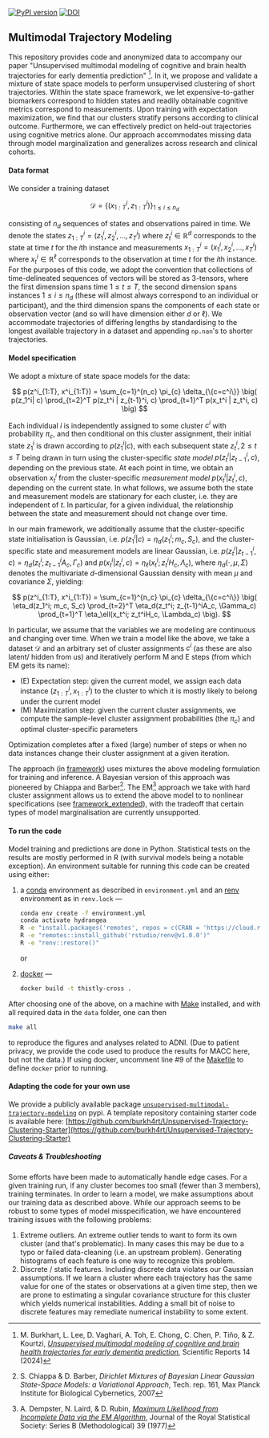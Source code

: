 [![PyPI version](https://badge.fury.io/py/unsupervised-multimodal-trajectory-modeling.svg)](https://badge.fury.io/py/unsupervised-multimodal-trajectory-modeling)
[![DOI](https://zenodo.org/badge/794104918.svg)](https://zenodo.org/doi/10.5281/zenodo.11244014)

## Multimodal Trajectory Modeling

This repository provides code and anonymized data to accompany our paper
"Unsupervised multimodal modeling of cognitive and brain health trajectories
for early dementia prediction" [^1]. In it, we propose and validate a mixture
of state space models to perform unsupervised clustering of short trajectories.
Within the state space framework, we let expensive-to-gather biomarkers
correspond to hidden states and readily obtainable cognitive metrics correspond
to measurements. Upon training with expectation maximization, we find that our
clusters stratify persons according to clinical outcome. Furthermore, we can
effectively predict on held-out trajectories using cognitive metrics alone. Our
approach accommodates missing data through model marginalization and
generalizes across research and clinical cohorts.

#### Data format

We consider a training dataset

$$
\mathcal{D} = \{(x_{1:T}^{i}, z_{1:T}^{i}) \}_{1\leq i \leq n_d}
$$

consisting of $`n_d`$ sequences of states and observations paired in time. We
denote the states $`z_{1:T}^{i} = (z_1^i, z_2^i, \dotsc, z_T^i)`$ where
$`z_t^i \in \mathbb{R}^d`$ corresponds to the state at time $`t`$ for the
$`i`$th instance and measurements
$`x_{1:T}^{i} = (x_1^i, x_2^i, \dotsc, x_T^i)`$ where
$`x_t^i \in \mathbb{R}^\ell`$ corresponds to the observation at time $`t`$ for
the $`i`$th instance. For the purposes of this code, we adopt the convention
that collections of time-delineated sequences of vectors will be stored as
3-tensors, where the first dimension spans time $`1\leq t \leq T`$, the second
dimension spans instances $`1\leq i \leq n_d`$ (these will almost always
correspond to an individual or participant), and the third dimension spans the
components of each state or observation vector (and so will have dimension
either $`d`$ or $`\ell`$). We accommodate trajectories of differing lengths by
standardising to the longest available trajectory in a dataset and appending
`np.nan`'s to shorter trajectories.

#### Model specification

We adopt a mixture of state space models for the data:

$$
p(z^i_{1:T}, x^i_{1:T})
		= \sum_{c=1}^{n_c} \pi_{c} \delta_{\{c=c^i\}} \big( p(z_1^i| c)
		\prod_{t=2}^T p(z_t^i | z_{t-1}^i, c) \prod_{t=1}^T p(x_t^i | z_t^i, c) \big)
$$

Each individual $`i`$ is independently assigned to some cluster $`c^i`$ with
probability $`\pi_{c}`$, and then conditional on this cluster assignment, their
initial state $`z_1^i`$ is drawn according to $`p(z_1^i| c)`$, with each
subsequent state $`z_t^i, 2\leq t \leq T`$ being drawn in turn using the
cluster-specific _state model_ $`p(z_t^i | z_{t-1}^i, c)`$, depending on the
previous state. At each point in time, we obtain an observation $`x_t^i`$ from
the cluster-specific _measurement model_ $`p(x_t^i | z_t^i, c)`$, depending on
the current state. In what follows, we assume both the state and measurement
models are stationary for each cluster, i.e. they are independent of $`t`$. In
particular, for a given individual, the relationship between the state and
measurement should not change over time.

In our main framework, we additionally assume that the cluster-specific state
initialisation is Gaussian, i.e. $`p(z_1^i| c) = \eta_d(z_1^i; m_c, S_c)`$, and
the cluster-specific state and measurement models are linear Gaussian, i.e.
$`p(z_t^i | z_{t-1}^i, c) = \eta_d(z_t^i; z_{t-1}^iA_c, \Gamma_c)`$ and
$`p(x_t^i | z_t^i, c) = \eta_\ell(x_t^i; z_t^iH_c, \Lambda_c)`$, where
$`\eta_d(\cdot, \mu, \Sigma)`$ denotes the multivariate $`d`$-dimensional
Gaussian density with mean $`\mu`$ and covariance $`\Sigma`$, yielding:

$$
p(z^i_{1:T}, x^i_{1:T})
		= \sum_{c=1}^{n_c} \pi_{c} \delta_{\{c=c^i\}} \big( \eta_d(z_1^i; m_c, S_c)
		\prod_{t=2}^T \eta_d(z_t^i; z_{t-1}^iA_c, \Gamma_c) \prod_{t=1}^T
		\eta_\ell(x_t^i; z_t^iH_c, \Lambda_c) \big).
$$

In particular, we assume that the variables we are modeling are continuous and
changing over time. When we train a model like the above, we take a dataset
$`\mathcal{D}`$ and an arbitrary set of cluster assignments $`c^i`$ (as these
are also latent/ hidden from us) and iteratively perform M and E steps (from
which EM gets its name):

- (E) Expectation step: given the current model, we assign each data instance
  $`(z^i_{1:T}, x^i_{1:T})`$ to the cluster to which it is mostly likely to
  belong under the current model
- (M) Maximization step: given the current cluster assignments, we compute the
  sample-level cluster assignment probabilities (the $`\pi_c`$) and optimal
  cluster-specific parameters

Optimization completes after a fixed (large) number of steps or when no data
instances change their cluster assignment at a given iteration.

The approach (in [framework](./framework)) uses mixtures the above modeling
formulation for training and inference. A Bayesian version of this approach was
pioneered by Chiappa and Barber[^2]. The EM[^3] approach we take with hard
cluster assignment allows us to extend the above model to to nonlinear
specifications (see [framework_extended](./framework_extended)), with the
tradeoff that certain types of model marginalisation are currently unsupported.

#### To run the code

Model training and predictions are done in Python. Statistical tests on the
results are mostly performed in R (with survival models being a notable
exception). An environment suitable for running this code can be created using
either:

1. a [conda](https://docs.conda.io/en/latest/miniconda.html) environment as
   described in `environment.yml` and an
   [renv](https://cran.r-project.org/web/packages/renv) environment as in
   `renv.lock` —

   ```sh
   conda env create -f environment.yml
   conda activate hydrangea
   R -e "install.packages('remotes', repos = c(CRAN = 'https://cloud.r-project.org'))"
   R -e "remotes::install_github('rstudio/renv@v1.0.0')"
   R -e "renv::restore()"
   ```

   or

2. [docker](https://docker.com) —

   ```sh
   docker build -t thistly-cross .
   ```

After choosing one of the above, on a machine with
[Make](https://www.gnu.org/software/make/) installed, and with all required
data in the `data` folder, one can then

```sh
make all
```

to reproduce the figures and analyses related to ADNI. (Due to patient privacy,
we provide the code used to produce the results for MACC here, but not the
data.) If using docker, uncomment line #9 of the [Makefile](Makefile) to define
`docker` prior to running.

#### Adapting the code for your own use

We provide a publicly available package
[`unsupervised-multimodal-trajectory-modeling`](https://pypi.org/project/unsupervised-multimodal-trajectory-modeling/)
on pypi. A template repository containing starter code is available here:
[https://github.com/burkh4rt/Unsupervised-Trajectory-Clustering-Starter](https://github.com/burkh4rt/Unsupervised-Trajectory-Clustering-Starter)

##### Caveats & Troubleshooting

Some efforts have been made to automatically handle edge cases. For a given
training run, if any cluster becomes too small (fewer than 3 members), training
terminates. In order to learn a model, we make assumptions about our training
data as described above. While our approach seems to be robust to some types of
model misspecification, we have encountered training issues with the following
problems:

1. Extreme outliers. An extreme outlier tends to want to form its own cluster
   (and that's problematic). In many cases this may be due to a typo or failed
   data-cleaning (i.e. an upstream problem). Generating histograms of each
   feature is one way to recognize this problem.
2. Discrete / static features. Including discrete data violates our Gaussian
   assumptions. If we learn a cluster where each trajectory has the same value
   for one of the states or observations at a given time step, then we are
   prone to estimating a singular covariance structure for this cluster which
   yields numerical instabilities. Adding a small bit of noise to discrete
   features may remediate numerical instability to some extent.

[^1]:
    M. Burkhart, L. Lee, D. Vaghari, A. Toh, E. Chong, C. Chen, P. Tiňo, & Z.
    Kourtzi,
    [_Unsupervised multimodal modeling of cognitive and brain health trajectories for early dementia prediction_](https://doi.org/10.1038/s41598-024-60914-w),
    Scientific Reports 14 (2024)

[^2]:
    S. Chiappa & D. Barber, _Dirichlet Mixtures of Bayesian Linear Gaussian
    State-Space Models: a Variational Approach_, Tech. rep. 161, Max Planck
    Institute for Biological Cybernetics, 2007

[^3]:
    A. Dempster, N. Laird, & D. Rubin, [_Maximum Likelihood from  
    Incomplete Data via the EM Algorithm_](https://doi.org/10.1111/j.2517-6161.1977.tb01600.x),
    Journal of the Royal Statistical Society: Series B (Methodological) 39
    (1977)

<!---

format code with:
```
isort --profile black .
black .
prettier --write --print-width 79 --prose-wrap always **/*.md
R -e 'styler::style_dir("posthoc", transformers = styler::tidyverse_style(strict = TRUE))'
```

-->
